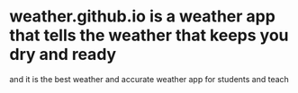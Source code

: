 # weather.github.io is a weather app that tells the weather that keeps you dry and ready
and it is the best weather and accurate weather app for students
and teach
